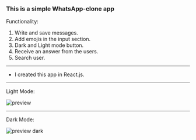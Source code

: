 ### This is a simple WhatsApp-clone app

Functionality:
1. Write and save messages.
2. Add emojis in the input section.
3. Dark and Light mode button.
4. Receive an answer from the users.
5. Search user.

***

* I created this app in React.js.

***

Light Mode:

![preview](https://github.com/filippopelloia/WHATSAPP-CLONE-V2/assets/116798172/5b1b38bd-e3b7-4aa2-b85e-c8dcaec46cc5)

***

Dark Mode:

![preview dark](https://github.com/filippopelloia/WHATSAPP-CLONE-V2/assets/116798172/9eab4731-0d77-4922-a12a-b29f41c87ec2)



